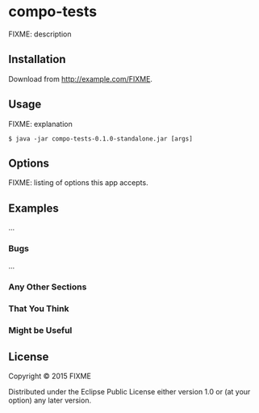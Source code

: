 # compo-tests

FIXME: description

## Installation

Download from http://example.com/FIXME.

## Usage

FIXME: explanation

    $ java -jar compo-tests-0.1.0-standalone.jar [args]

## Options

FIXME: listing of options this app accepts.

## Examples

...

### Bugs

...

### Any Other Sections
### That You Think
### Might be Useful

## License

Copyright © 2015 FIXME

Distributed under the Eclipse Public License either version 1.0 or (at
your option) any later version.

